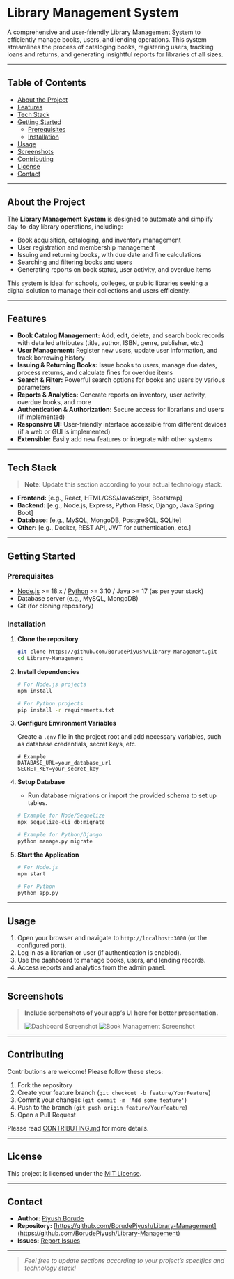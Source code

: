 # Library Management System

A comprehensive and user-friendly Library Management System to efficiently manage books, users, and lending operations. This system streamlines the process of cataloging books, registering users, tracking loans and returns, and generating insightful reports for libraries of all sizes.

---

## Table of Contents

- [About the Project](#about-the-project)
- [Features](#features)
- [Tech Stack](#tech-stack)
- [Getting Started](#getting-started)
  - [Prerequisites](#prerequisites)
  - [Installation](#installation)
- [Usage](#usage)
- [Screenshots](#screenshots)
- [Contributing](#contributing)
- [License](#license)
- [Contact](#contact)

---

## About the Project

The **Library Management System** is designed to automate and simplify day-to-day library operations, including:

- Book acquisition, cataloging, and inventory management
- User registration and membership management
- Issuing and returning books, with due date and fine calculations
- Searching and filtering books and users
- Generating reports on book status, user activity, and overdue items

This system is ideal for schools, colleges, or public libraries seeking a digital solution to manage their collections and users efficiently.

---

## Features

- **Book Catalog Management:** Add, edit, delete, and search book records with detailed attributes (title, author, ISBN, genre, publisher, etc.)
- **User Management:** Register new users, update user information, and track borrowing history
- **Issuing & Returning Books:** Issue books to users, manage due dates, process returns, and calculate fines for overdue items
- **Search & Filter:** Powerful search options for books and users by various parameters
- **Reports & Analytics:** Generate reports on inventory, user activity, overdue books, and more
- **Authentication & Authorization:** Secure access for librarians and users (if implemented)
- **Responsive UI:** User-friendly interface accessible from different devices (if a web or GUI is implemented)
- **Extensible:** Easily add new features or integrate with other systems

---

## Tech Stack

> **Note:** Update this section according to your actual technology stack.

- **Frontend:** [e.g., React, HTML/CSS/JavaScript, Bootstrap]
- **Backend:** [e.g., Node.js, Express, Python Flask, Django, Java Spring Boot]
- **Database:** [e.g., MySQL, MongoDB, PostgreSQL, SQLite]
- **Other:** [e.g., Docker, REST API, JWT for authentication, etc.]

---

## Getting Started

### Prerequisites

- [Node.js](https://nodejs.org/) >= 18.x / [Python](https://www.python.org/) >= 3.10 / Java >= 17 (as per your stack)
- Database server (e.g., MySQL, MongoDB)
- Git (for cloning repository)

### Installation

1. **Clone the repository**
    ```bash
    git clone https://github.com/BorudePiyush/Library-Management.git
    cd Library-Management
    ```

2. **Install dependencies**
    ```bash
    # For Node.js projects
    npm install

    # For Python projects
    pip install -r requirements.txt
    ```

3. **Configure Environment Variables**

    Create a `.env` file in the project root and add necessary variables, such as database credentials, secret keys, etc.

    ```env
    # Example
    DATABASE_URL=your_database_url
    SECRET_KEY=your_secret_key
    ```

4. **Setup Database**

    - Run database migrations or import the provided schema to set up tables.

    ```bash
    # Example for Node/Sequelize
    npx sequelize-cli db:migrate

    # Example for Python/Django
    python manage.py migrate
    ```

5. **Start the Application**

    ```bash
    # For Node.js
    npm start

    # For Python
    python app.py
    ```

---

## Usage

1. Open your browser and navigate to `http://localhost:3000` (or the configured port).
2. Log in as a librarian or user (if authentication is enabled).
3. Use the dashboard to manage books, users, and lending records.
4. Access reports and analytics from the admin panel.

---

## Screenshots

> **Include screenshots of your app’s UI here for better presentation.**
>
> ![Dashboard Screenshot](screenshots/dashboard.png)
> ![Book Management Screenshot](screenshots/book-management.png)

---

## Contributing

Contributions are welcome! Please follow these steps:

1. Fork the repository
2. Create your feature branch (`git checkout -b feature/YourFeature`)
3. Commit your changes (`git commit -m 'Add some feature'`)
4. Push to the branch (`git push origin feature/YourFeature`)
5. Open a Pull Request

Please read [CONTRIBUTING.md](CONTRIBUTING.md) for more details.

---

## License

This project is licensed under the [MIT License](LICENSE).

---

## Contact

- **Author:** [Piyush Borude](https://github.com/BorudePiyush)
- **Repository:** [https://github.com/BorudePiyush/Library-Management](https://github.com/BorudePiyush/Library-Management)
- **Issues:** [Report Issues](https://github.com/BorudePiyush/Library-Management/issues)

---

> _Feel free to update sections according to your project’s specifics and technology stack!_
